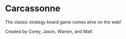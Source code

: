 Carcassonne
===========

The classic strategy board game comes alive on the web!

Created by Corey, Jason, Warren, and Matt

